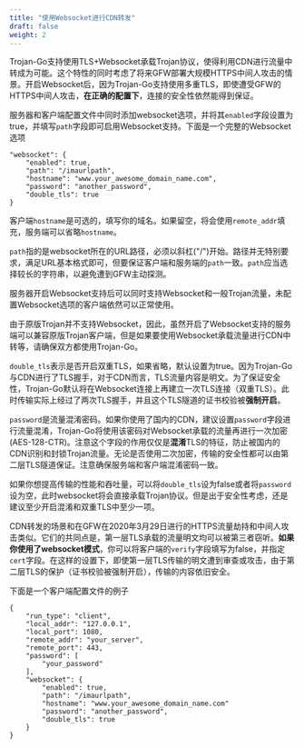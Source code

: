 ```yaml
---
title: "使用Websocket进行CDN转发"
draft: false
weight: 2
---
```


Trojan-Go支持使用TLS+Websocket承载Trojan协议，使得利用CDN进行流量中转成为可能。这个特性的同时考虑了将来GFW部署大规模HTTPS中间人攻击的情景。开启Websocket后，因为Trojan-Go支持使用多重TLS，即使遭受GFW的HTTPS中间人攻击，**在正确的配置下**，连接的安全性依然能得到保证。

服务器和客户端配置文件中同时添加websocket选项，并将其```enabled```字段设置为true，并填写```path```字段即可启用Websocket支持。下面是一个完整的Websocket选项

```
"websocket": {
    "enabled": true,
    "path": "/imaurlpath",
    "hostname": "www.your_awesome_domain_name.com",
    "password": "another_password",
    "double_tls": true
}
```

客户端```hostname```是可选的，填写你的域名。如果留空，将会使用```remote_addr```填充，服务端可以省略```hostname```。

```path```指的是websocket所在的URL路径，必须以斜杠("/")开始。路径并无特别要求，满足URL基本格式即可，但要保证客户端和服务端的```path```一致。```path```应当选择较长的字符串，以避免遭到GFW主动探测。

服务器开启Websocket支持后可以同时支持Websocket和一般Trojan流量，未配置Websocket选项的客户端依然可以正常使用。

由于原版Trojan并不支持Websocket，因此，虽然开启了Websocket支持的服务端可以兼容原版Trojan客户端，但是如果要使用Websocket承载流量进行CDN中转等，请确保双方都使用Trojan-Go。

```double_tls```表示是否开启双重TLS，如果省略，默认设置为true。因为Trojan-Go与CDN进行了TLS握手，对于CDN而言，TLS流量内容是明文。为了保证安全性，Trojan-Go默认将在Websocket连接上再建立一次TLS连接（双重TLS）。此时传输实际上经过了两次TLS握手，并且这个TLS隧道的证书校验被**强制开启**。

```password```是流量混淆密码。如果你使用了国内的CDN，建议设置```password```字段进行流量混淆，Trojan-Go将使用该密码对Websocket承载的流量再进行一次加密(AES-128-CTR)。注意这个字段的作用仅仅是**混淆**TLS的特征，防止被国内的CDN识别和封锁Trojan流量。无论是否使用二次加密，传输的安全性都可以由第二层TLS隧道保证。注意确保服务端和客户端混淆密码一致。

如果你想提高传输的性能和吞吐量，可以将```double_tls```设为false或者将```password```设为空，此时websocket将会直接承载Trojan协议。但是出于安全性考虑，还是建议至少开启混淆和双重TLS中至少一项。

CDN转发的场景和在GFW在2020年3月29日进行的HTTPS流量劫持和中间人攻击类似。它们的共同点是，第一层TLS承载的流量明文均可以被第三者窃听。**如果你使用了websocket模式**，你可以将客户端的```verify```字段填写为false，并指定```cert```字段。在这样的设置下，即使第一层TLS传输的明文遭到审查或攻击，由于第二层TLS的保护（证书校验被强制开启），传输的内容依旧安全。

下面是一个客户端配置文件的例子

```
{
    "run_type": "client",
    "local_addr": "127.0.0.1",
    "local_port": 1080,
    "remote_addr": "your_server",
    "remote_port": 443,
    "password": [
        "your_password"
    ],
    "websocket": {
        "enabled": true,
        "path": "/imaurlpath",
        "hostname": "www.your_awesome_domain_name.com"
        "password": "another_password",
        "double_tls": true
    }
}

```
